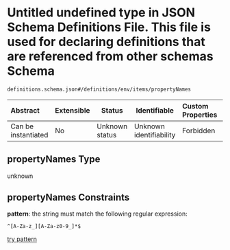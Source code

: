 # Untitled undefined type in JSON Schema Definitions File. This file is used for declaring definitions that are referenced from other schemas Schema

```txt
definitions.schema.json#/definitions/env/items/propertyNames
```




| Abstract            | Extensible | Status         | Identifiable            | Custom Properties | Additional Properties | Access Restrictions | Defined In                                                                         |
| :------------------ | ---------- | -------------- | ----------------------- | :---------------- | --------------------- | ------------------- | ---------------------------------------------------------------------------------- |
| Can be instantiated | No         | Unknown status | Unknown identifiability | Forbidden         | Allowed               | none                | [definitions.schema.json\*](../out/definitions.schema.json "open original schema") |

## propertyNames Type

unknown

## propertyNames Constraints

**pattern**: the string must match the following regular expression: 

```regexp
^[A-Za-z_][A-Za-z0-9_]*$
```

[try pattern](https://regexr.com/?expression=%5E%5BA-Za-z_%5D%5BA-Za-z0-9_%5D*%24 "try regular expression with regexr.com")
